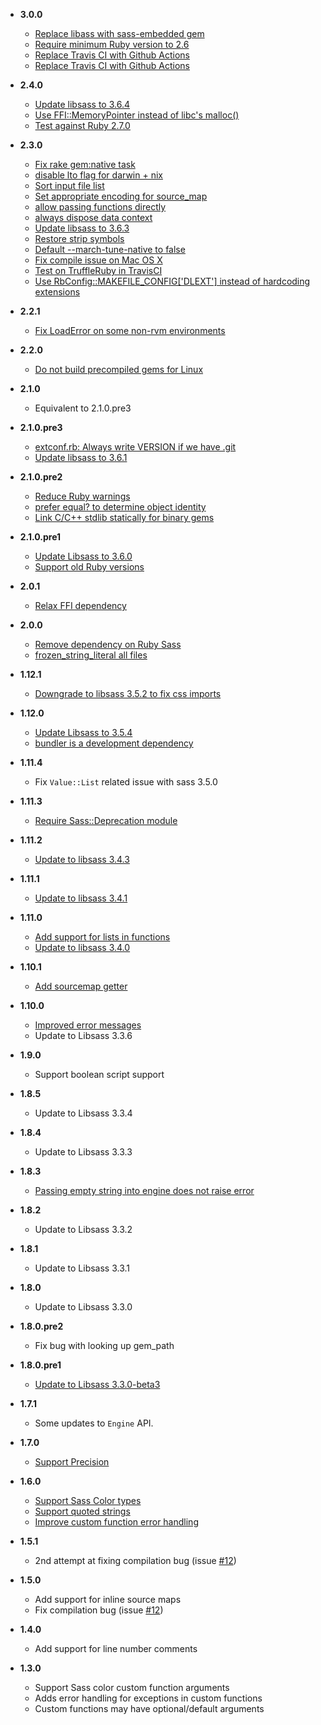 - **3.0.0**
  - [Replace libass with sass-embedded gem](https://github.com/sass/sassc-ruby/pull/240)
  - [Require minimum Ruby version to 2.6](https://github.com/sass/sassc-ruby/pull/240)
  - [Replace Travis CI with Github Actions](https://github.com/sass/sassc-ruby/pull/240)
  - [Replace Travis CI with Github Actions](https://github.com/sass/sassc-ruby/pull/240)

- **2.4.0**
  - [Update libsass to 3.6.4](https://github.com/sass/sassc-ruby/pull/199)
  - [Use FFI::MemoryPointer instead of libc's malloc()](https://github.com/sass/sassc-ruby/pull/205)
  - [Test against Ruby 2.7.0](https://github.com/sass/sassc-ruby/pull/193)

- **2.3.0**
  - [Fix rake gem:native task](https://github.com/sass/sassc-ruby/pull/196)
  - [disable lto flag for darwin + nix](https://github.com/sass/sassc-ruby/pull/166)
  - [Sort input file list](https://github.com/sass/sassc-ruby/pull/178)
  - [Set appropriate encoding for source_map](https://github.com/sass/sassc-ruby/pull/152)
  - [allow passing functions directly](https://github.com/sass/sassc-ruby/pull/162)
  - [always dispose data context](https://github.com/sass/sassc-ruby/pull/161)
  - [Update libsass to 3.6.3](https://github.com/sass/sassc-ruby/pull/164)
  - [Restore strip symbols](https://github.com/sass/sassc-ruby/pull/184)
  - [Default --march-tune-native to false](https://github.com/sass/sassc-ruby/pull/158)
  - [Fix compile issue on Mac OS X](https://github.com/sass/sassc-ruby/pull/174)
  - [Test on TruffleRuby in TravisCI](https://github.com/sass/sassc-ruby/pull/171)
  - [Use RbConfig::MAKEFILE_CONFIG['DLEXT'] instead of hardcoding extensions](https://github.com/sass/sassc-ruby/pull/173)
- **2.2.1**
  - [Fix LoadError on some non-rvm environments](https://github.com/sass/sassc-ruby/pull/156)
- **2.2.0**
  - [Do not build precompiled gems for Linux](https://github.com/sass/sassc-ruby/pull/145)
- **2.1.0**
  - Equivalent to 2.1.0.pre3
- **2.1.0.pre3**
  - [extconf.rb: Always write VERSION if we have .git](https://github.com/sass/sassc-ruby/pull/131)
  - [Update libsass to 3.6.1](https://github.com/sass/sassc-ruby/pull/130)
- **2.1.0.pre2**
  - [Reduce Ruby warnings](https://github.com/sass/sassc-ruby/pull/124)
  - [prefer equal? to determine object identity](https://github.com/sass/sassc-ruby/pull/122)
  - [Link C/C++ stdlib statically for binary gems](https://github.com/sass/sassc-ruby/pull/127)
- **2.1.0.pre1**
  - [Update Libsass to 3.6.0](https://github.com/sass/sassc-ruby/pull/96/files)
  - [Support old Ruby versions](https://github.com/sass/sassc-ruby/pull/117/files)
- **2.0.1**
  - [Relax FFI dependency](https://github.com/sass/sassc-ruby/pull/102)
- **2.0.0**
  - [Remove dependency on Ruby Sass](https://github.com/sass/sassc-ruby/pull/85)
  - [frozen_string_literal all files](https://github.com/sass/sassc-ruby/pull/85)
- **1.12.1**
  - [Downgrade to libsass 3.5.2 to fix css imports](https://github.com/sass/sassc-ruby/pull/81)
- **1.12.0**
  - [Update Libsass to 3.5.4](https://github.com/sass/sassc-ruby/pull/78)
  - [bundler is a development dependency](https://github.com/sass/sassc-ruby/pull/51)
- **1.11.4**
  - Fix `Value::List` related issue with sass 3.5.0
- **1.11.3**
  - [Require Sass::Deprecation module](https://github.com/sass/sassc-ruby/pull/68)
- **1.11.2**
  - [Update to libsass 3.4.3](https://github.com/sass/sassc-ruby/pull/65)
- **1.11.1**
  - [Update to libsass 3.4.1](https://github.com/sass/sassc-ruby/pull/61)
- **1.11.0**
  - [Add support for lists in functions](https://github.com/sass/sassc-ruby/pull/55)
  - [Update to libsass 3.4.0](https://github.com/sass/sassc-ruby/pull/57)
- **1.10.1**
  - [Add sourcemap getter](https://github.com/sass/sassc-ruby/pull/48)
- **1.10.0**
  - [Improved error messages](https://github.com/sass/sassc-ruby/pull/34)
  - Update to Libsass 3.3.6
- **1.9.0**
  - Support boolean script support
- **1.8.5**
  - Update to Libsass 3.3.4
- **1.8.4**
  - Update to Libsass 3.3.3
- **1.8.3**
  - [Passing empty string into engine does not raise error](https://github.com/sass/sassc-ruby/pull/31)
- **1.8.2**
  - Update to Libsass 3.3.2
- **1.8.1**
  - Update to Libsass 3.3.1
- **1.8.0**
  - Update to Libsass 3.3.0
- **1.8.0.pre2**
  - Fix bug with looking up gem_path
- **1.8.0.pre1**
  - [Update to Libsass 3.3.0-beta3](https://github.com/sass/sassc-ruby/pull/20)
- **1.7.1**
  - Some updates to `Engine` API.
- **1.7.0**
  - [Support Precision](https://github.com/sass/sassc-ruby/pull/19)
- **1.6.0**
  - [Support Sass Color types](https://github.com/bolandrm/sassc-ruby/pull/14)
  - [Support quoted strings](https://github.com/bolandrm/sassc-ruby/pull/13)
  - [Improve custom function error handling](https://github.com/bolandrm/sassc-ruby/pull/15)
- **1.5.1**
  - 2nd attempt at fixing compilation bug (issue [#12](https://github.com/bolandrm/sassc-ruby/issues/12))
- **1.5.0**
  - Add support for inline source maps
  - Fix compilation bug (issue [#12](https://github.com/bolandrm/sassc-ruby/issues/12))
- **1.4.0**
  - Add support for line number comments
- **1.3.0**
  - Support Sass color custom function arguments
  - Adds error handling for exceptions in custom functions
  - Custom functions may have optional/default arguments
